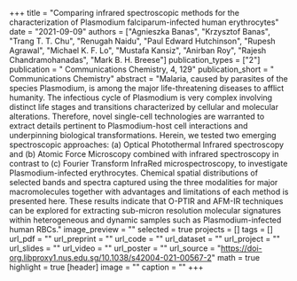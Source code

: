 +++
title = "Comparing infrared spectroscopic methods for the characterization of Plasmodium falciparum-infected human erythrocytes"
date = "2021-09-09"
authors = ["Agnieszka Banas", "Krzysztof Banas", "Trang T. T. Chu", "Renugah Naidu", "Paul Edward Hutchinson", "Rupesh Agrawal", "Michael K. F. Lo", "Mustafa Kansiz", "Anirban Roy", "Rajesh Chandramohanadas", "Mark B. H. Breese"]
publication_types = ["2"]
publication = " Communications Chemistry, 4, 129"
publication_short = " Communications Chemistry"
abstract = "Malaria, caused by parasites of the species Plasmodium, is among the major life-threatening diseases to afflict humanity. The infectious cycle of Plasmodium is very complex involving distinct life stages and transitions characterized by cellular and molecular alterations. Therefore, novel single-cell technologies are warranted to extract details pertinent to Plasmodium-host cell interactions and underpinning biological transformations. Herein, we tested two emerging spectroscopic approaches: (a) Optical Photothermal Infrared spectroscopy and (b) Atomic Force Microscopy combined with infrared spectroscopy in contrast to (c) Fourier Transform InfraRed microspectroscopy, to investigate Plasmodium-infected erythrocytes. Chemical spatial distributions of selected bands and spectra captured using the three modalities for major macromolecules together with advantages and limitations of each method is presented here. These results indicate that O-PTIR and AFM-IR techniques can be explored for extracting sub-micron resolution molecular signatures within heterogeneous and dynamic samples such as Plasmodium-infected human RBCs."
image_preview = ""
selected = true
projects = []
tags = []
url_pdf = ""
url_preprint = ""
url_code = ""
url_dataset = ""
url_project = ""
url_slides = ""
url_video = ""
url_poster = ""
url_source = "https://doi-org.libproxy1.nus.edu.sg/10.1038/s42004-021-00567-2"
math = true
highlight = true
[header]
image = ""
caption = ""
+++

